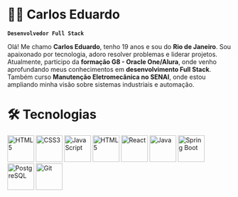 # 👨‍🎓 Carlos Eduardo

**`Desenvolvedor Full Stack`**

Olá! Me chamo **Carlos Eduardo**, tenho 19 anos e sou do **Rio de Janeiro**. Sou apaixonado por tecnologia, adoro
resolver problemas e liderar projetos. Atualmente, participo da **formação G8 - Oracle One/Alura**, onde venho
aprofundando meus conhecimentos em **desenvolvimento Full Stack**. Também curso **Manutenção Eletromecânica no SENAI**,
onde estou ampliando minha visão sobre sistemas industriais e automação.

# 🛠️ Tecnologias

<p align="left">
  <img src="https://cdn.jsdelivr.net/gh/devicons/devicon/icons/html5/html5-original-wordmark.svg" title="HTML5" alt="HTML5" width="60"/>
  <img src="https://cdn.jsdelivr.net/gh/devicons/devicon/icons/css3/css3-original-wordmark.svg" title="CSS3" alt="CSS3" width="60"/>
  <img src="https://cdn.jsdelivr.net/gh/devicons/devicon/icons/javascript/javascript-original.svg" title="JavaScript" alt="JavaScript" width="60"/>
  <img src="https://cdn.jsdelivr.net/gh/devicons/devicon/icons/nodejs/nodejs-original-wordmark.svg" title="HTML5" alt="HTML5" width="60"/>
  <img src="https://cdn.jsdelivr.net/gh/devicons/devicon/icons/react/react-original-wordmark.svg" title="React" alt="React" width="60"/>
  <img src="https://cdn.jsdelivr.net/gh/devicons/devicon/icons/java/java-original-wordmark.svg" title="Java" alt="Java" width="60"/>
  <img src="https://cdn.jsdelivr.net/gh/devicons/devicon/icons/spring/spring-original-wordmark.svg" title="Spring Boot" alt="Spring Boot" width="60"/>
  <img src="https://cdn.jsdelivr.net/gh/devicons/devicon/icons/postgresql/postgresql-original-wordmark.svg" title="PostgreSQL" alt="PostgreSQL" width="60"/>
  <img src="https://cdn.jsdelivr.net/gh/devicons/devicon/icons/git/git-plain-wordmark.svg" title="Git" alt="Git" width="60"/>
</p>

          
          
          
